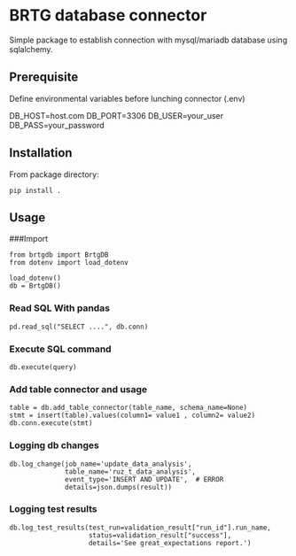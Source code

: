 # BRTG database connector
Simple package to establish connection with mysql/mariadb database using sqlalchemy.

## Prerequisite
Define environmental variables before lunching connector (.env)

DB_HOST=host.com
DB_PORT=3306
DB_USER=your_user
DB_PASS=your_password

## Installation
From package directory:

```
pip install .
```

## Usage
###Import
```
from brtgdb import BrtgDB
from dotenv import load_dotenv

load_dotenv()
db = BrtgDB()
```

### Read SQL With pandas
```
pd.read_sql("SELECT ....", db.conn)
```

### Execute SQL command
```
db.execute(query)
```

### Add table connector and usage
```
table = db.add_table_connector(table_name, schema_name=None)
stmt = insert(table).values(column1= value1 , column2= value2)
db.conn.execute(stmt) 
```

### Logging db changes
```
db.log_change(job_name='update_data_analysis',
              table_name='ruz_t_data_analysis',
              event_type='INSERT AND UPDATE',  # ERROR
              details=json.dumps(result))
```

### Logging test results
```
db.log_test_results(test_run=validation_result["run_id"].run_name,
                    status=validation_result["success"],
                    details='See great_expectations report.')
```